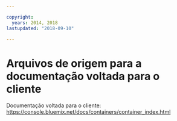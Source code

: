 ```yaml
---

copyright:
  years: 2014, 2018
lastupdated: "2018-09-10"

---
```



# Arquivos de origem para a documentação voltada para o cliente

Documentação voltada para o cliente: https://console.bluemix.net/docs/containers/container_index.html



